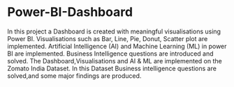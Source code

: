 # Power-BI-Dashboard
In  this  project  a  Dashboard  is  created  with  meaningful  visualisations  using Power BI. Visualisations such as Bar, Line, Pie, Donut, Scatter plot are implemented. Artificial  Intelligence  (AI)  and  Machine  Learning  (ML)  in  power  BI  are implemented. Business   Intelligence   questions   are   introduced   and   solved.   The   Dashboard,Visualisations  and  AI  &amp;  ML  are  implemented  on  the  Zomato  India  Dataset.  In  this Dataset  Business  intelligence  questions  are solved,and  some  major  findings  are produced.
